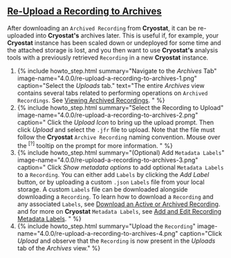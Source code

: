 ## [Re-Upload a Recording to Archives](#re-upload-a-recording-to-archives)
After downloading an `Archived Recording` from **Cryostat**, it can be re-uploaded
into **Cryostat's** archives later. This is useful if, for example, your **Cryostat**
instance has been scaled down or undeployed for some time and the attached
storage is lost, and you then want to use **Cryostat's** analysis tools with a
previously retrieved <code>Recording</code> in a new **Cryostat** instance.

<ol>
  <li>
    {% include howto_step.html
      summary="Navigate to the <i>Archives</i> Tab"
      image-name="4.0.0/re-upload-a-recording-to-archives-1.png"
      caption="Select the <i>Uploads</i> tab."
      text="The entire <i>Archives</i> view contains several tabs related to performing operations
      on <code>Archived Recordings</code>. See <a href='#view-archived-recordings'>Viewing Archived Recordings</a>.
      "
    %}
  </li>
  <li>
    {% include howto_step.html
      summary="Select the Recording to Upload"
      image-name="4.0.0/re-upload-a-recording-to-archives-2.png"
      caption="
        Click the <i>Upload Icon</i> to bring up the upload prompt. Then click <i>Upload</i> and select the
        <code>.jfr</code> file to upload. Note that the file must follow the <b>Cryostat</b> <code>Archive Recording</code>
        naming convention. Mouse over the <sup>[?]</sup> tooltip on the prompt for more information.
      "
    %}
  </li>
  <li>
    {% include howto_step.html
      summary="(Optional) Add <code>Metadata Labels</code>"
      image-name="4.0.0/re-upload-a-recording-to-archives-3.png"
      caption="
        Click <i>Show metadata options</i> to add optional <code>Metadata Labels</code> to a <code>Recording</code>.
        You can either add <code>Labels</code> by clicking the <i>Add Label</i> button, or by uploading
        a custom <code>.json</code> <code>Labels</code> file from your local storage. A custom <code>Labels</code> file
        can be downloaded alongside downloading a <code>Recording</code>. To learn how to download a <code>Recording</code>
        and any associated <code>Labels</code>, see <a href='#download-an-active-or-archived-recording'>Download an Active or Archived Recording</a>.
        and for more on <b>Cryostat</b> <code>Metadata Labels</code>, see <a href='#add-and-edit-recording-metadata-labels'>Add and Edit Recording Metadata Labels</a>.
      "
    %}
  </li>
  <li>
    {% include howto_step.html
      summary="Upload the <code>Recording</code>"
      image-name="4.0.0/re-upload-a-recording-to-archives-4.png"
      caption="Click <i>Upload</i> and observe that the <code>Recording</code> is now present in
      the <i>Uploads</i> tab of the <i>Archives</i> view."
    %}
  </li>
</ol>
